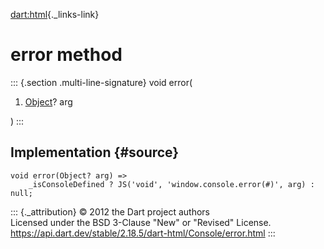 [dart:html](../../dart-html/dart-html-library){._links-link}

error method
============

::: {.section .multi-line-signature}
void error(

1.  [Object](../../dart-core/object-class)? arg

)
:::

Implementation {#source}
--------------

``` {.language-dart data-language="dart"}
void error(Object? arg) =>
    _isConsoleDefined ? JS('void', 'window.console.error(#)', arg) : null;
```

::: {._attribution}
© 2012 the Dart project authors\
Licensed under the BSD 3-Clause \"New\" or \"Revised\" License.\
<https://api.dart.dev/stable/2.18.5/dart-html/Console/error.html>
:::
